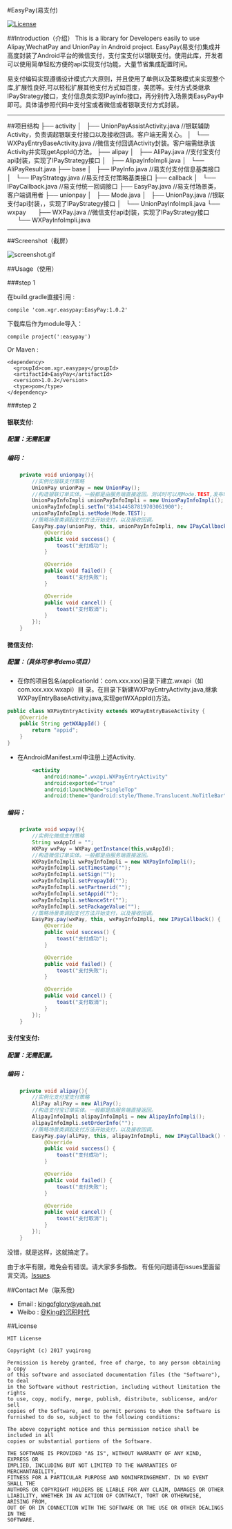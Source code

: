 #EasyPay(易支付)

[![License](https://img.shields.io/badge/license-MIT-blue.svg)](https://opensource.org/licenses/mit-license.php)

##Introduction（介绍）
This is a library for Developers easily to use Alipay,WechatPay and UnionPay in Android project.
EasyPay(易支付)集成并高度封装了Android平台的微信支付，支付宝支付以银联支付。使用此库，开发者可以使用简单轻松方便的api实现支付功能，大量节省集成配置时间。

易支付编码实现遵循设计模式六大原则，并且使用了单例以及策略模式来实现整个库,扩展性良好,可以轻松扩展其他支付方式如百度，美团等。支付方式类继承IPayStrategy接口，支付信息类实现IPayInfo接口，再分别传入场景类EasyPay中即可。具体请参照代码中支付宝或者微信或者银联支付方式封装。

------
##项目结构
├── activity
│   ├── UnionPayAssistActivity.java     //银联辅助Activity，负责调起银联支付接口以及接收回调。客户端无需关心。
│   └── WXPayEntryBaseActivity.java     //微信支付回调Activity封装。客户端需继承该Activity并实现getAppId()方法。
├── alipay
│   ├── AliPay.java                     //支付宝支付api封装，实现了IPayStrategy接口
│   ├── AlipayInfoImpli.java
│   └── AliPayResult.java
├── base
│   ├── IPayInfo.java                   //易支付支付信息基类接口
│   └── IPayStrategy.java               //易支付支付策略基类接口
├── callback
│   └── IPayCallback.java               //易支付统一回调接口
├── EasyPay.java                        //易支付场景类，客户端调用者
├── unionpay
│   ├── Mode.java
│   ├── UnionPay.java                   //银联支付api封装，，实现了IPayStrategy接口
│   └── UnionPayInfoImpli.java
└── wxpay
      ├── WXPay.java                      //微信支付api封装，实现了IPayStrategy接口
      └── WXPayInfoImpli.java

------

##Screenshot（截屏）

![screenshot.gif](https://github.com/kingofglory/EasyPay/blob/master/screensshot/screenshot.gif)

##Usage（使用）

###step 1

在build.gradle直接引用 :

	compile 'com.xgr.easypay:EasyPay:1.0.2'
	
下载库后作为module导入： 

    compile project(':easypay')

Or Maven :

	<dependency>
      <groupId>com.xgr.easypay</groupId>
      <artifactId>EasyPay</artifactId>
      <version>1.0.2</version>
      <type>pom</type>
    </dependency>

###step 2

#### 银联支付:
##### 配置：无需配置
##### 编码：
``` java
    private void unionpay(){
        //实例化银联支付策略
        UnionPay unionPay = new UnionPay();
        //构造银联订单实体。一般都是由服务端直接返回。测试时可以用Mode.TEST,发布时用Mode.RELEASE。
        UnionPayInfoImpli unionPayInfoImpli = new UnionPayInfoImpli();
        unionPayInfoImpli.setTn("814144587819703061900");
        unionPayInfoImpli.setMode(Mode.TEST);
        //策略场景类调起支付方法开始支付，以及接收回调。
        EasyPay.pay(unionPay, this, unionPayInfoImpli, new IPayCallback() {
            @Override
            public void success() {
                toast("支付成功");
            }

            @Override
            public void failed() {
                toast("支付失败");
            }

            @Override
            public void cancel() {
                toast("支付取消");
            }
        });
    }
```

#### 微信支付:
##### 配置：（具体可参考demo项目）
- 在你的项目包名(applicationId：com.xxx.xxx)目录下建立.wxapi（如com.xxx.xxx.wxapi）目             录。在目录下新建WXPayEntryActivity.java,继承WXPayEntryBaseActivity.java,实现getWXAppId()方法。
``` java
public class WXPayEntryActivity extends WXPayEntryBaseActivity {
    @Override
    public String getWXAppId() {
        return "appid";
    }
}
```
- 在AndroidManifest.xml中注册上述Activity.
        
``` xml
        <activity
            android:name=".wxapi.WXPayEntryActivity"
            android:exported="true"
            android:launchMode="singleTop"
            android:theme="@android:style/Theme.Translucent.NoTitleBar"/>
```
##### 编码：
``` java
    private void wxpay(){
        //实例化微信支付策略
        String wxAppId = "";
        WXPay wxPay = WXPay.getInstance(this,wxAppId);
        //构造微信订单实体。一般都是由服务端直接返回。
        WXPayInfoImpli wxPayInfoImpli = new WXPayInfoImpli();
        wxPayInfoImpli.setTimestamp("");
        wxPayInfoImpli.setSign("");
        wxPayInfoImpli.setPrepayId("");
        wxPayInfoImpli.setPartnerid("");
        wxPayInfoImpli.setAppid("");
        wxPayInfoImpli.setNonceStr("");
        wxPayInfoImpli.setPackageValue("");
        //策略场景类调起支付方法开始支付，以及接收回调。
        EasyPay.pay(wxPay, this, wxPayInfoImpli, new IPayCallback() {
            @Override
            public void success() {
                toast("支付成功");
            }

            @Override
            public void failed() {
                toast("支付失败");
            }

            @Override
            public void cancel() {
                toast("支付取消");
            }
        });
    }
```

#### 支付宝支付:
##### 配置：无需配置。
##### 编码：
``` java
    private void alipay(){
        //实例化支付宝支付策略
        AliPay aliPay = new AliPay();
        //构造支付宝订单实体。一般都是由服务端直接返回。
        AlipayInfoImpli alipayInfoImpli = new AlipayInfoImpli();
        alipayInfoImpli.setOrderInfo("");
        //策略场景类调起支付方法开始支付，以及接收回调。
        EasyPay.pay(aliPay, this, alipayInfoImpli, new IPayCallback() {
            @Override
            public void success() {
                toast("支付成功");
            }

            @Override
            public void failed() {
                toast("支付失败");
            }

            @Override
            public void cancel() {
                toast("支付取消");
            }
        });
    }
```

没错，就是这样，这就搞定了。

由于水平有限，难免会有错误。请大家多多指教。
有任何问题请在issues里面留言交流。[Issues](https://github.com/kingofglory/EasyPay/issues).

##Contact Me（联系我）
* Email : kingofglory@yeah.net
* Weibo : [@King的沉积时代](http://weibo.com/u/2255395234)

##License

	MIT License
	
	Copyright (c) 2017 yuqirong
	
	Permission is hereby granted, free of charge, to any person obtaining a copy
	of this software and associated documentation files (the "Software"), to deal
	in the Software without restriction, including without limitation the rights
	to use, copy, modify, merge, publish, distribute, sublicense, and/or sell
	copies of the Software, and to permit persons to whom the Software is
	furnished to do so, subject to the following conditions:
	
	The above copyright notice and this permission notice shall be included in all
	copies or substantial portions of the Software.
	
	THE SOFTWARE IS PROVIDED "AS IS", WITHOUT WARRANTY OF ANY KIND, EXPRESS OR
	IMPLIED, INCLUDING BUT NOT LIMITED TO THE WARRANTIES OF MERCHANTABILITY,
	FITNESS FOR A PARTICULAR PURPOSE AND NONINFRINGEMENT. IN NO EVENT SHALL THE
	AUTHORS OR COPYRIGHT HOLDERS BE LIABLE FOR ANY CLAIM, DAMAGES OR OTHER
	LIABILITY, WHETHER IN AN ACTION OF CONTRACT, TORT OR OTHERWISE, ARISING FROM,
	OUT OF OR IN CONNECTION WITH THE SOFTWARE OR THE USE OR OTHER DEALINGS IN THE
	SOFTWARE.
